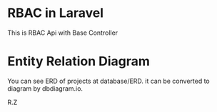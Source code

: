 # RBAC in Laravel

This is RBAC Api with Base Controller

# Entity Relation Diagram
You can see ERD of projects at database/ERD. it can be converted to diagram by dbdiagram.io.


R.Z
